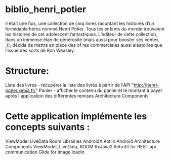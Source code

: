 # biblio_henri_potier
Il était une fois, une collection de cinq livres racontant les histoires d’un formidable héros nommé Henri Potier. Tous les enfants du monde trouvaient les histoires de cet adolescent fantastiques. L’éditeur de cette collection, dans un immense élan de générosité (mais aussi pour booster ses ventes ;)), décida de mettre en place des of res commerciales aussi aléatoires que l’issue des sorts de Ron Weasley.

# Structure:
Liste des livres - récupérer la liste des livres à partir de l'API "http://henri-potier.xebia.fr/"
Panier - afficher le contenu du panier et le montant à payer après l'application des différentes remises
Architecture Components


# Cette application implémente les concepts suivants :

ViewModel
LiveData
Room
Librairies
AndroidX
Kotlin
Android Architecture Components ViewModel, LiveData, ROOM
RxJava2
Retrofit for REST api communication
Glide for image loadin
